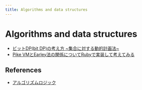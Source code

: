 ```yaml
---
title: Algorithms and data structures
---
```


# Algorithms and data structures

- [ビットDP(bit DP)の考え方 ~集合に対する動的計画法~](https://algo-logic.info/bit-dp/#)
- [Pike VMとEarley法の関係についてRubyで実装して考えてみる](https://makenowjust-labs.github.io/blog/post/2023-08-06-pike-earley)

## References

- [アルゴリズムロジック](https://algo-logic.info/)
